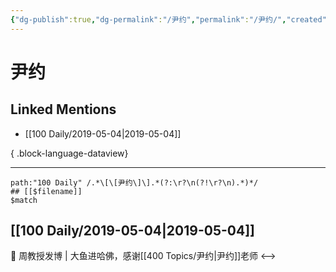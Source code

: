 ```yaml
---
{"dg-publish":true,"dg-permalink":"/尹约","permalink":"/尹约/","created":"2023-03-20T14:30:01.000+08:00","updated":"2023-08-24T19:53:12.642+08:00"}
---
```


# 尹约

## Linked Mentions
- [[100 Daily/2019-05-04\|2019-05-04]]

{ .block-language-dataview}

---

```expander
path:"100 Daily" /.*\[\[尹约\]\].*(?:\r?\n(?!\r?\n).*)*/
## [[$filename]]
$match
```
## [[100 Daily/2019-05-04\|2019-05-04]]
🎤 周教授发博 | 大鱼进哈佛，感谢[[400 Topics/尹约\|尹约]]老师
[](https://weibo.com/detail/4368211019133120)
<-->